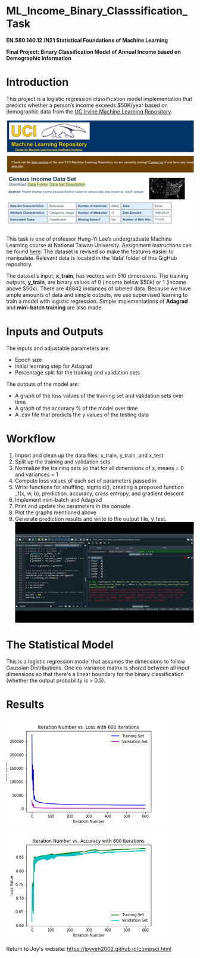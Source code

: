# ML_Income_Binary_Classsification_Task

**EN.580.140.12.IN21 Statistical Foundations of Machine Learning**

**Final Project: Binary Classification Model of Annual Income based on Demographic Information**

# Introduction
This project is a logistic regression classification model implementation that predicts whether a person’s income exceeds $50K/year based on demographic data from the [UC Irvine Machine Learning Repository](//archive.ics.uci.edu/ml/datasets/Census+Income).

![](\info\UCI_Repository.PNG)

This task is one of professor Hung-Yi Lee’s undergraduate Machine Learning course at National Taiwan University. Assignment instructions can be found [here](\info\NTU_Machine_Learning_HW2.pptx). The dataset is revised so make the features easier to manipulate. Relevant data is located in the ‘data’ folder of this GigHub repository.

The dataset’s input, **x_train**, has vectors with 510 dimensions. The training outputs, **y_train**, are binary values of 0 (income below $50k) or 1 (income above $50k). There are 48842 instances of labeled data. Because we have ample amounts of data and simple outputs, we use supervised learning to train a model with logistic regression. Simple implementations of **Adagrad** and **mini-batch training** are also made.

# Inputs and Outputs
The inputs and adjustable parameters are:
- Epoch size
- Initial learning step for Adagrad
- Percentage split for the training and validation sets

The outputs of the model are:

- A graph of the loss values of the training set and validation sets over time
- A graph of the accuracy % of the model over time
- A .csv file that predicts the y values of the testing data

# Workflow
1. Import and clean up the data files: x_train, y_train, and x_test
2. Split up the training and validation sets
3. Normalize the training sets so that for all dimensions of x,  means = 0 and variances = 1
4. Compute loss values of each set of parameters passed in
5. Write functions for shuffling, sigmoid(), creating a proposed function _f(x, w, b), prediction, accuracy, cross entropy, and gradient descent
6. Implement mini-batch and Adagrad
7. Print and update the parameters in the console
8. Plot the graphs mentioned above
9. Generate prediction results and write to the output file, y_test.
![](\info\Code_Running.gif)


# The Statistical Model
This is a logistic regression model that assumes the dimensions to follow Gaussian Distributions. One co-variance matrix is shared between all input dimensions so that there's a linear boundary for the binary classification (whether the output probability is > 0.5). 


# Results
![](/outputs/loss_Gradient.png)

![](/outputs/Accuracy_Gradient.png)

Return to Joy's website: https://joyyeh2002.github.io/compsci.html
